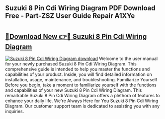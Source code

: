 ## Suzuki 8 Pin Cdi Wiring Diagram PDF Download Free - Part-ZSZ User Guide Repair A1XYe

# <h2><a href="http://dfiyxd.blite.top/?on=Suzuki+8+Pin+Cdi+Wiring+Diagram">🔗Download New 👉🔴 Suzuki 8 Pin Cdi Wiring Diagram</a></h2>

[![Suzuki 8 Pin Cdi Wiring Diagram download](https://i.imgur.com/lujVjoI.png)](http://dfiyxd.blite.top/?on=Suzuki+8+Pin+Cdi+Wiring+Diagram)
Welcome to the user manual for your newly purchased Suzuki 8 Pin Cdi Wiring Diagram. This comprehensive guide is intended to help you master the functions and capabilities of your product. Inside, you will find detailed information on installation, usage, maintenance, and troubleshooting. Familiarize Yourself Before you begin, take a moment to familiarize yourself with the functions and capabilities of your new Suzuki 8 Pin Cdi Wiring Diagram. This remarkable Suzuki 8 Pin Cdi Wiring Diagram offers a plethora of features to enhance your daily life. We're Always Here for You Suzuki 8 Pin Cdi Wiring Diagram. Our customer support team is dedicated to assisting you with any inquiries.
